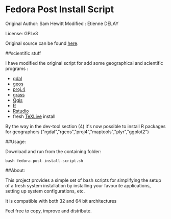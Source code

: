 Fedora Post Install Script
==========================

Original Author: Sam Hewitt
Modified : Etienne DELAY

License: GPLv3

Original source can be found [here](https://github.com/snwh/fedora-post-install).

##scientific stuff

I have modified the original script for add some geographical and scientific programs : 

 * [gdal](http://www.gdal.org/)
 * [geos](http://trac.osgeo.org/geos/)
 * [proj.4](https://trac.osgeo.org/proj/)
 * [grass](http://grass.osgeo.org/)
 * [Qgis](http://www.qgis.org/fr/site/)
 * [R](http://www.r-project.org/)
 * [Rstudio](https://www.rstudio.com/)
 * fresh [TeXLive](https://www.tug.org/texlive/) install

 By the way in the dev-tool section (4) it's now possible to install R packages for geographers ("rgdal","rgeos","proj4","maptools","plyr","ggplot2")


##Usage:

Download and run from the containing folder:

    bash fedora-post-install-script.sh


##About:

This project provides a simple set of bash scripts for simplifying the setup of a fresh system installation by installing your favourite applications, setting up system configurations, etc.

It is compatible with both 32 and 64 bit architectures 

Feel free to copy, improve and distribute.
